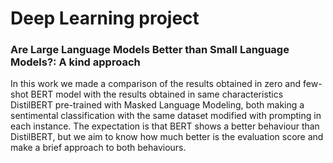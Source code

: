 # Deep Learning project
### Are Large Language Models Better than Small Language Models?: A kind approach
In this work we made a comparison of the
results obtained in zero and few-shot BERT
model with the results obtained in same characteristics
DistilBERT pre-trained with Masked
Language Modeling, both making a sentimental
classification with the same dataset modified
with prompting in each instance. The expectation
is that BERT shows a better behaviour than
DistilBERT, but we aim to know how much
better is the evaluation score and make a brief
approach to both behaviours.

